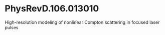 # PhysRevD.106.013010
High-resolution modeling of nonlinear Compton scattering in focused laser pulses
